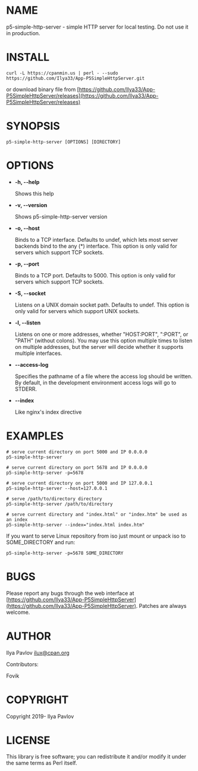 # NAME

p5-simple-http-server - simple HTTP server for local testing. Do not use it in
production.

# INSTALL

    curl -L https://cpanmin.us | perl - --sudo https://github.com/Ilya33/App-P5SimpleHttpServer.git

or download binary file from [https://github.com/Ilya33/App-P5SimpleHttpServer/releases](https://github.com/Ilya33/App-P5SimpleHttpServer/releases)

# SYNOPSIS

    p5-simple-http-server [OPTIONS] [DIRECTORY]

# OPTIONS

- **-h, --help**

    Shows this help

- **-v, --version**

    Shows p5-simple-http-server version

- **-o, --host**

    Binds to a TCP interface. Defaults to undef, which lets most server backends
    bind to the any (\*) interface. This option is only valid for servers which
    support TCP sockets.

- **-p, --port**

    Binds to a TCP port. Defaults to 5000. This option is only valid for servers
    which support TCP sockets.

- **-S, --socket**

    Listens on a UNIX domain socket path. Defaults to undef. This option is only
    valid for servers which support UNIX sockets.

- **-l, --listen**

    Listens on one or more addresses, whether "HOST:PORT", ":PORT", or "PATH"
    (without colons). You may use this option multiple times to listen on multiple
    addresses, but the server will decide whether it supports multiple interfaces.

- **--access-log**

    Specifies the pathname of a file where the access log should be written. By
    default, in the development environment access logs will go to STDERR.

- **--index**

    Like nginx's index directive

# EXAMPLES

    # serve current directory on port 5000 and IP 0.0.0.0
    p5-simple-http-server
    
    # serve current directory on port 5678 and IP 0.0.0.0
    p5-simple-http-server -p=5678
    
    # serve current directory on port 5000 and IP 127.0.0.1
    p5-simple-http-server --host=127.0.0.1
    
    # serve /path/to/directory directory
    p5-simple-http-server /path/to/directory
    
    # serve current directory and "index.html" or "index.htm" be used as an index
    p5-simple-http-server --index="index.html index.htm"

If you want to serve Linux repository from iso just mount or unpack iso to
SOME\_DIRECTORY and run:

    p5-simple-http-server -p=5678 SOME_DIRECTORY

# BUGS

Please report any bugs through the web interface at
[https://github.com/Ilya33/App-P5SimpleHttpServer](https://github.com/Ilya33/App-P5SimpleHttpServer). Patches are always welcome.

# AUTHOR

Ilya Pavlov <ilux@cpan.org>

Contributors:

Fovik

# COPYRIGHT

Copyright 2019- Ilya Pavlov

# LICENSE

This library is free software; you can redistribute it and/or modify
it under the same terms as Perl itself.
